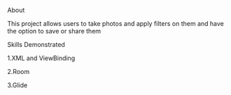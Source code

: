 About

This project allows users to take photos and apply filters on them and have the option to save or share them


Skills Demonstrated

1.XML and ViewBinding

2.Room

3.Glide

